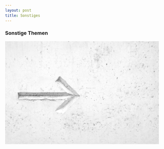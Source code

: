 ```yaml
---
layout: post
title: Sonstiges
---
```


### Sonstige Themen

![My helpful screenshot](/public/pictures/sonstiges.jpg)
